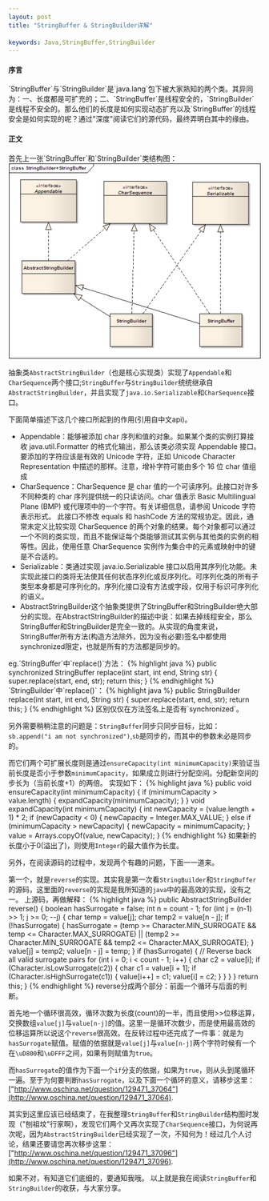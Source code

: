 ```yaml
---
layout: post
title: "StringBuffer & StringBuilder详解"

keywords: Java,StringBuffer,StringBuilder
---
```

<h4><strong>序言</strong></h4>
`StringBuffer`与`StringBuilder`是`java.lang`包下被大家熟知的两个类。其异同为：一、长度都是可扩充的；二、`StringBuffer`是线程安全的，`StringBuilder`是线程不安全的。那么他们的长度是如何实现动态扩充以及`StringBuffer`的线程安全是如何实现的呢？通过"深度"阅读它们的源代码，最终弄明白其中的缘由。

<h4><strong>正文</strong></h4>
首先上一张`StringBuffer`和`StringBuilder`类结构图：

<div class='center'>
    <img src='/post_images/2012/02/StringBuilder+StringBuffer.bmp'/>
</div>

抽象类`AbstractStringBuilder`（也是核心实现类）实现了`Appendable`和`CharSequence`两个接口;`StringBuffer`与`StringBuilder`统统继承自`AbstractStringBuilder`，并且实现了`java.io.Serializable`和`CharSequence`接口。

下面简单描述下这几个接口所起到的作用(引用自中文api)。
<ul>
    <li>
        Appendable：能够被添加 char 序列和值的对象。如果某个类的实例打算接收 java.util.Formatter 的格式化输出，那么该类必须实现 Appendable 接口。
        要添加的字符应该是有效的 Unicode 字符，正如 Unicode Character Representation 中描述的那样。注意，增补字符可能由多个 16 位 char 值组成
    </li>
    <li>
        CharSequence：CharSequence 是 char 值的一个可读序列。此接口对许多不同种类的 char 序列提供统一的只读访问。char 值表示 Basic Multilingual Plane (BMP) 或代理项中的一个字符。有关详细信息，请参阅 Unicode 字符表示形式。
        此接口不修改 equals 和 hashCode 方法的常规协定。因此，通常未定义比较实现 CharSequence 的两个对象的结果。每个对象都可以通过一个不同的类实现，而且不能保证每个类能够测试其实例与其他类的实例的相等性。因此，使用任意 CharSequence 实例作为集合中的元素或映射中的键是不合适的。
    </li>
    <li>
        Serializable：类通过实现 java.io.Serializable 接口以启用其序列化功能。未实现此接口的类将无法使其任何状态序列化或反序列化。可序列化类的所有子类型本身都是可序列化的。序列化接口没有方法或字段，仅用于标识可序列化的语义。
    </li>
    <li>
        AbstractStringBuilder这个抽象类提供了StringBuffer和StringBuilder绝大部分的实现。在AbstractStringBuilder的描述中说：如果去掉线程安全，那么StringBuffer和StringBuilder是完全一致的。从实现的角度来说，StringBuffer所有方法(构造方法除外，因为没有必要)签名中都使用synchronized限定，也就是所有的方法都是同步的。
    </li>
</ul>
eg.`StringBuffer`中`replace()`方法：
{% highlight java %}
    public synchronized StringBuffer replace(int start, int end, String str) {
        super.replace(start, end, str);
        return this;
    }
{% endhighlight %}
`StringBuilder`中`replace()`：
{% highlight java %}
    public StringBuilder replace(int start, int end, String str) {
        super.replace(start, end, str);
        return this;
    }
{% endhighlight %}
区别仅仅在方法签名上是否有`synchronized`。

另外需要稍稍注意的问题是：`StringBuffer`同步只同步目标，比如：`sb.append("i am not synchronized")`,`sb`是同步的，而其中的参数未必是同步的。

而它们两个可扩展长度则是通过`ensureCapacity(int minimumCapacity)`来验证当前长度是否小于参数`minimumCapacity`，如果成立则进行分配空间。分配新空间的步长为（当前长度+1）的两倍。
实现如下：
{% highlight java %}
    public void ensureCapacity(int minimumCapacity) {
        if (minimumCapacity > value.length) {
            expandCapacity(minimumCapacity);
        }
    }
    void expandCapacity(int minimumCapacity) {
        int newCapacity = (value.length + 1) * 2;
        if (newCapacity < 0) {
            newCapacity = Integer.MAX_VALUE;
        } else if (minimumCapacity > newCapacity) {
            newCapacity = minimumCapacity;
        }
        value = Arrays.copyOf(value, newCapacity);
    }
{% endhighlight %}
如果新的长度小于0(溢出了)，则使用`Integer`的最大值作为长度。

另外，在阅读源码的过程中，发现两个有趣的问题，下面一一道来。

第一个，就是`reverse`的实现。其实我是第一次看`StringBuilder`和`StringBuffer`的源码，这里面的`reverse`的实现是我所知道的`java`中的最高效的实现，没有之一。
上源码，再做解释：
{% highlight java %}
    public AbstractStringBuilder reverse() {
        boolean hasSurrogate = false;
        int n = count - 1;
        for (int j = (n-1) >> 1; j >= 0; --j) {
            char temp = value[j];
            char temp2 = value[n - j];
            if (!hasSurrogate) {
                hasSurrogate = (temp >= Character.MIN_SURROGATE && temp <= Character.MAX_SURROGATE)
                    || (temp2 >= Character.MIN_SURROGATE && temp2 <= Character.MAX_SURROGATE);
            }
            value[j] = temp2;
            value[n - j] = temp;
        }
        if (hasSurrogate) {
            // Reverse back all valid surrogate pairs
            for (int i = 0; i < count - 1; i++) {
                char c2 = value[i];
                if (Character.isLowSurrogate(c2)) {
                    char c1 = value[i + 1];
                    if (Character.isHighSurrogate(c1)) {
                        value[i++] = c1;
                        value[i] = c2;
                    }
                }
            }
        }
        return this;
    }
{% endhighlight %}
reverse分成两个部分：前面一个循环与后面的判断。

首先地一个循环很高效，循环次数为长度(count)的一半，而且使用>>位移运算，交换数组`value[j]`与`value[n-j]`的值。这里一是循环次数少，而是使用最高效的位移运算所以说这个`reverse`很高效。在反转过程中还完成了一件事：就是为`hasSurrogate`赋值。赋值的依据就是`value[j]`与`value[n-j]`两个字符时候有一个在`\uD800`和`\uDFFF`之间，如果有则赋值为`true`。

而`hasSurrogate`的值作为下面一个`if`分支的依据，如果为`true`，则从头到尾循环一遍。至于为何要判断`hasSurrogate`，以及下面一个循环的意义，请移步这里：["http://www.oschina.net/question/129471_37064"](http://www.oschina.net/question/129471_37064).

其实到这里应该已经结束了，在我整理`StringBuffer`和`StringBuilder`结构图时发现（"刨祖坟"行家啊），发现它们两个又再次实现了`CharSequence`接口，为何说再次呢，因为`AbstractStringBuilder`已经实现了一次，不知何为！经过几个人讨论，结果还要请您再次移步这里：["http://www.oschina.net/question/129471_37096"](http://www.oschina.net/question/129471_37096).

如果不对，有知道它们底细的，要通知我哦。
以上就是我在阅读`StringBuffer`和`StringBuilder`的收获，与大家分享。